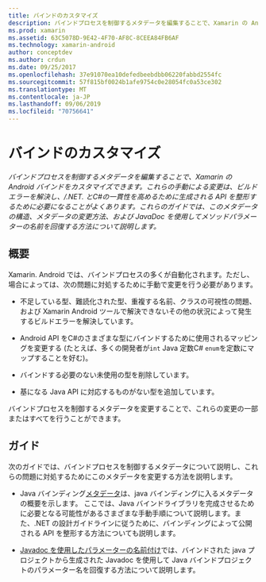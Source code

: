 ```yaml
---
title: バインドのカスタマイズ
description: バインドプロセスを制御するメタデータを編集することで、Xamarin の Android バインドをカスタマイズできます。 これらの手動による変更は、ビルドエラーを解決し、/.NET. とC#の一貫性を高めるために生成される API を整形するために必要になることがよくあります。 これらのガイドでは、このメタデータの構造、メタデータの変更方法、および JavaDoc を使用してメソッドパラメーターの名前を回復する方法について説明します。
ms.prod: xamarin
ms.assetid: 63C5078D-9E42-4F70-AF8C-8CEEA84FB6AF
ms.technology: xamarin-android
author: conceptdev
ms.author: crdun
ms.date: 09/25/2017
ms.openlocfilehash: 37e91070ea10defedbeebdbb06220fabbd2554fc
ms.sourcegitcommit: 57f815bf0024b1afe9754c0e28054fc0a53ce302
ms.translationtype: MT
ms.contentlocale: ja-JP
ms.lasthandoff: 09/06/2019
ms.locfileid: "70756641"
---
```

# <a name="customizing-bindings"></a>バインドのカスタマイズ

_バインドプロセスを制御するメタデータを編集することで、Xamarin の Android バインドをカスタマイズできます。これらの手動による変更は、ビルドエラーを解決し、/.NET. とC#の一貫性を高めるために生成される API を整形するために必要になることがよくあります。これらのガイドでは、このメタデータの構造、メタデータの変更方法、および JavaDoc を使用してメソッドパラメーターの名前を回復する方法について説明します。_

## <a name="overview"></a>概要

Xamarin. Android では、バインドプロセスの多くが自動化されます。ただし、場合によっては、次の問題に対処するために手動で変更を行う必要があります。

- 不足している型、難読化された型、重複する名前、クラスの可視性の問題、および Xamarin Android ツールで解決できないその他の状況によって発生するビルドエラーを解決しています。 

- Android API をC#のさまざまな型にバインドするために使用されるマッピングを変更する (たとえば、多くの開発者が`int` Java 定数C# `enum`を定数にマップすることを好む)。

- バインドする必要のない未使用の型を削除しています。 

- 基になる Java API に対応するものがない型を追加しています。 

バインドプロセスを制御するメタデータを変更することで、これらの変更の一部またはすべてを行うことができます。

## <a name="guides"></a>ガイド

次のガイドでは、バインドプロセスを制御するメタデータについて説明し、これらの問題に対処するためにこのメタデータを変更する方法を説明します。

- Java バインディング[メタデータ](~/android/platform/binding-java-library/customizing-bindings/java-bindings-metadata.md)は、java バインディングに入るメタデータの概要を示します。
    ここでは、Java バインドライブラリを完成させるために必要となる可能性があるさまざまな手動手順について説明します。また、.NET の設計ガイドラインに従うために、バインディングによって公開される API を整形する方法についても説明します。

- [Javadoc を使用したパラメーターの名前付け](~/android/platform/binding-java-library/customizing-bindings/naming-parameters-with-javadoc.md)では、バインドされた java プロジェクトから生成された Javadoc を使用して Java バインドプロジェクトのパラメーター名を回復する方法について説明します。
